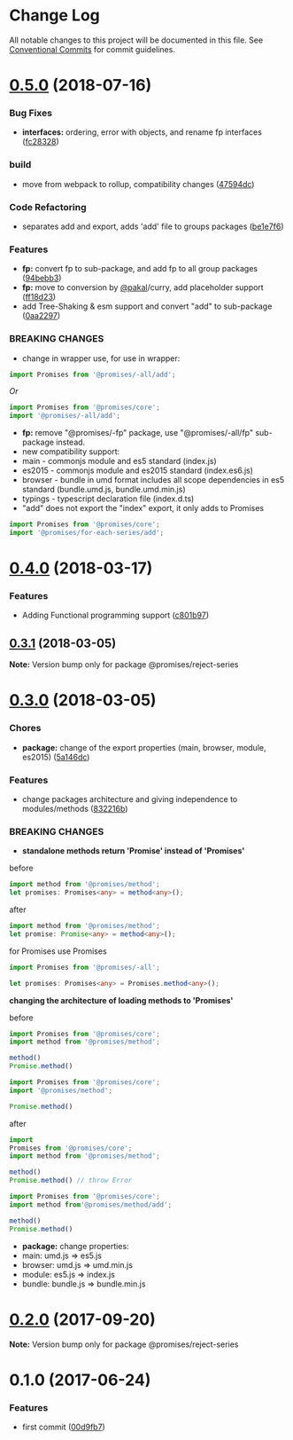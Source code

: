 # Change Log

All notable changes to this project will be documented in this file.
See [Conventional Commits](https://conventionalcommits.org) for commit guidelines.

<a name="0.5.0"></a>
# [0.5.0](https://github.com/yisraelx/promises/compare/v0.4.0...v0.5.0) (2018-07-16)


### Bug Fixes

* **interfaces:** ordering, error with objects, and rename fp interfaces ([fc28328](https://github.com/yisraelx/promises/commit/fc28328))


### build

* move from webpack to rollup, compatibility changes ([47594dc](https://github.com/yisraelx/promises/commit/47594dc))


### Code Refactoring

* separates add and export, adds 'add' file to groups packages ([be1e7f6](https://github.com/yisraelx/promises/commit/be1e7f6))


### Features

* **fp:** convert fp to sub-package, and add fp to all group packages ([94bebb3](https://github.com/yisraelx/promises/commit/94bebb3))
* **fp:** move to conversion by [@pakal](https://github.com/pakal)/curry, add placeholder support ([ff18d23](https://github.com/yisraelx/promises/commit/ff18d23))
* add Tree-Shaking & esm support and convert "add" to sub-package ([0aa2297](https://github.com/yisraelx/promises/commit/0aa2297))


### BREAKING CHANGES

* change in wrapper use, for use in wrapper:
```typescript
import Promises from '@promises/-all/add';
```
*Or*
```typescript
import Promises from '@promises/core';
import '@promises/-all/add';
```
* **fp:** remove "@promises/-fp" package, use "@promises/-all/fp" sub-package instead.
* new compatibility support:
* main - commonjs module and es5 standard (index.js)
* es2015 - commonjs module and es2015 standard (index.es6.js)
* browser - bundle in umd format includes all scope dependencies in es5 standard (bundle.umd.js, bundle.umd.min.js)
* typings - typescript declaration file (index.d.ts)
* "add" does not export the "index" export, it only adds to Promises
```ts
import Promises from '@promises/core';
import '@promises/for-each-series/add';
```




<a name="0.4.0"></a>
# [0.4.0](https://github.com/yisraelx/promises/compare/v0.3.1...v0.4.0) (2018-03-17)


### Features

* Adding Functional programming support ([c801b97](https://github.com/yisraelx/promises/commit/c801b97))




<a name="0.3.1"></a>
## [0.3.1](https://github.com/yisraelx/promises/compare/v0.3.0...v0.3.1) (2018-03-05)




**Note:** Version bump only for package @promises/reject-series

<a name="0.3.0"></a>
# [0.3.0](https://github.com/yisraelx/promises/compare/v0.2.0...v0.3.0) (2018-03-05)


### Chores

* **package:** change of the export properties (main, browser, module, es2015) ([5a146dc](https://github.com/yisraelx/promises/commit/5a146dc))


### Features

* change packages architecture and giving independence to modules/methods ([832216b](https://github.com/yisraelx/promises/commit/832216b))


### BREAKING CHANGES

* **standalone methods return 'Promise' instead of 'Promises'**

before
```ts
import method from '@promises/method';
let promises: Promises<any> = method<any>();
```

after
```ts
import method from '@promises/method';
let promise: Promise<any> = method<any>();
```

for Promises use Promises
```ts
import Promises from '@promises/-all';

let promises: Promises<any> = Promises.method<any>();
```
**changing the architecture of loading methods to 'Promises'**

before
```ts
import Promises from '@promises/core';
import method from '@promises/method';

method()
Promise.method()
```
```ts
import Promises from '@promises/core';
import '@promises/method';

Promise.method()
```

after
```ts
import
Promises from '@promises/core';
import method from '@promises/method';

method()
Promise.method() // throw Error
```
```ts
import Promises from '@promises/core';
import method from'@promises/method/add';

method()
Promise.method()
```
* **package:** change properties:
* main: umd.js => es5.js
* browser: umd.js => umd.min.js
* module: es5.js => index.js
* bundle: bundle.js => bundle.min.js




<a name="0.2.0"></a>
# [0.2.0](https://github.com/yisraelx/promises/compare/v0.1.0...v0.2.0) (2017-09-20)




**Note:** Version bump only for package @promises/reject-series

<a name="0.1.0"></a>
# 0.1.0 (2017-06-24)


### Features

* first commit ([00d9fb7](https://github.com/yisraelx/promises/commit/00d9fb7))
